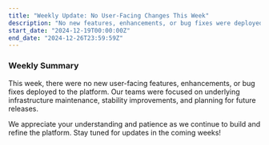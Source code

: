 ```yaml
---
title: "Weekly Update: No User-Facing Changes This Week"
description: "No new features, enhancements, or bug fixes were deployed this week. Our focus remains on platform stability and foundational work."
start_date: "2024-12-19T00:00:00Z"
end_date: "2024-12-26T23:59:59Z"
---
```


### Weekly Summary

This week, there were no new user-facing features, enhancements, or bug fixes deployed to the platform. Our teams were focused on underlying infrastructure maintenance, stability improvements, and planning for future releases.

We appreciate your understanding and patience as we continue to build and refine the platform. Stay tuned for updates in the coming weeks!
